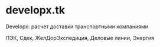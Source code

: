 # developx.tk

Developx: расчет доставки транспортными компаниями

ПЭК, Сдек, ЖелДорЭкспедиция, Деловые линии, Энергия